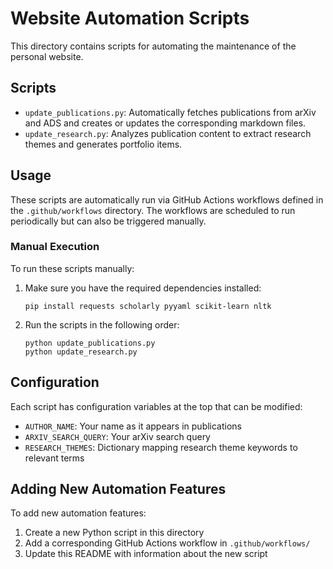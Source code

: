 # Website Automation Scripts

This directory contains scripts for automating the maintenance of the personal website.

## Scripts

- `update_publications.py`: Automatically fetches publications from arXiv and ADS and creates or updates the corresponding markdown files.
- `update_research.py`: Analyzes publication content to extract research themes and generates portfolio items.

## Usage

These scripts are automatically run via GitHub Actions workflows defined in the `.github/workflows` directory. The workflows are scheduled to run periodically but can also be triggered manually.

### Manual Execution

To run these scripts manually:

1. Make sure you have the required dependencies installed:
   ```
   pip install requests scholarly pyyaml scikit-learn nltk
   ```

2. Run the scripts in the following order:
   ```
   python update_publications.py
   python update_research.py
   ```

## Configuration

Each script has configuration variables at the top that can be modified:

- `AUTHOR_NAME`: Your name as it appears in publications
- `ARXIV_SEARCH_QUERY`: Your arXiv search query
- `RESEARCH_THEMES`: Dictionary mapping research theme keywords to relevant terms

## Adding New Automation Features

To add new automation features:

1. Create a new Python script in this directory
2. Add a corresponding GitHub Actions workflow in `.github/workflows/`
3. Update this README with information about the new script
